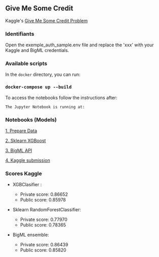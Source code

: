 ## Give Me Some Credit

Kaggle's [Give Me Some Credit Problem](https://kaggle.com/c/GiveMeSomeCredit)


### Identifiants
Open the exemple_auth_sample.env file and replace the 'xxx' with your Kaggle and BigML credentials.

### Available scripts
In the <code>docker</code> directory, you can run:<br>
<h3><code>docker-compose up --build</code></h3>
To access the notebooks follow the instructions after:
<p>
<code>The Jupyter Notebook is running at:</code>
</p>

### Notebooks (Models)

[1. Prepare Data](https://github.com/Simplon-IA-Bdx-1/give-me-some-credit-idhem27/blob/master/1_Prepare_data.ipynb)

[2. Sklearn XGBoost](https://github.com/Simplon-IA-Bdx-1/give-me-some-credit-idhem27/blob/master/2_Sklearn_Xgboost.ipynb)

[3. BigML API](https://github.com/Simplon-IA-Bdx-1/give-me-some-credit-idhem27/blob/master/3_bigml_api.ipynb)

[4. Kaggle submission](https://github.com/Simplon-IA-Bdx-1/give-me-some-credit-idhem27/blob/master/4_Kaggle_Submision.ipynb)

### Scores Kaggle

- XGBClasifier :  
    - Private score: 0.86652
    - Public score: 0.85978

- Sklearn RandomForestClassifier:
    - Private score: 0.77970
    - Public score: 0.78365

- BigML ensemble:
    - Private score: 0.86439
    - Public score: 0.85820




